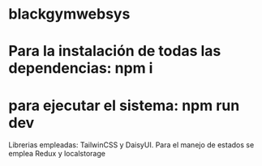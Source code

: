 # blackgymwebsys
# Para la instalación de todas las dependencias: npm i
# para ejecutar el sistema: npm run dev
Librerias empleadas: TailwinCSS y DaisyUI.
Para el manejo de estados se emplea Redux y localstorage
